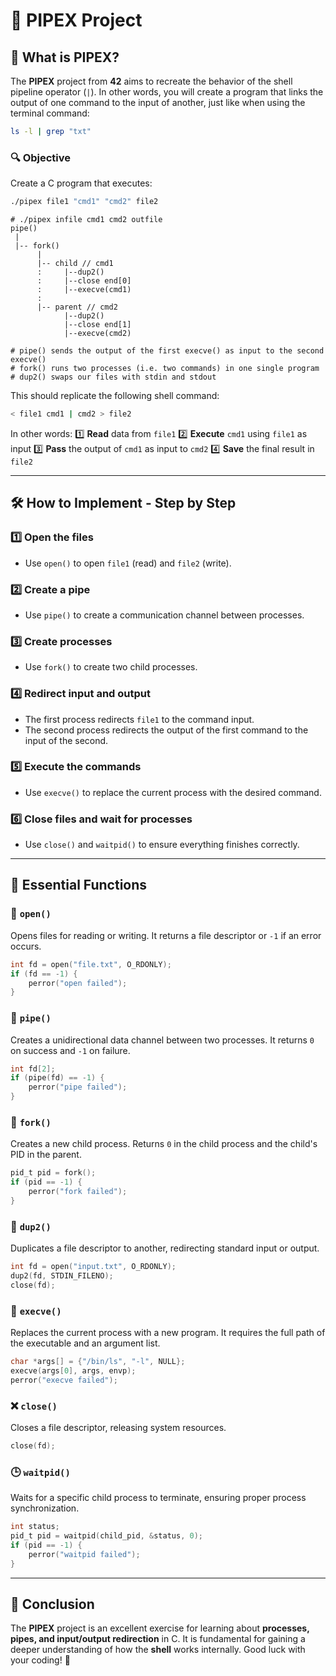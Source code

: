 # 🚀 PIPEX Project

## 📌 What is PIPEX?
The **PIPEX** project from **42** aims to recreate the behavior of the shell pipeline operator (`|`). In other words, you will create a program that links the output of one command to the input of another, just like when using the terminal command:

```sh
ls -l | grep "txt"
```

### 🔍 Objective
Create a C program that executes:

```sh
./pipex file1 "cmd1" "cmd2" file2
```
```
# ./pipex infile cmd1 cmd2 outfile
pipe()
 |
 |-- fork()
      |
      |-- child // cmd1
      :     |--dup2()
      :     |--close end[0]
      :     |--execve(cmd1)
      :
      |-- parent // cmd2
            |--dup2()
            |--close end[1]
            |--execve(cmd2)
 
# pipe() sends the output of the first execve() as input to the second execve()
# fork() runs two processes (i.e. two commands) in one single program
# dup2() swaps our files with stdin and stdout
```

This should replicate the following shell command:

```sh
< file1 cmd1 | cmd2 > file2
```

In other words:
1️⃣ **Read** data from `file1`
2️⃣ **Execute** `cmd1` using `file1` as input
3️⃣ **Pass** the output of `cmd1` as input to `cmd2`
4️⃣ **Save** the final result in `file2`

---

## 🛠️ How to Implement - Step by Step

### 1️⃣ Open the files
- Use `open()` to open `file1` (read) and `file2` (write).

### 2️⃣ Create a pipe
- Use `pipe()` to create a communication channel between processes.

### 3️⃣ Create processes
- Use `fork()` to create two child processes.

### 4️⃣ Redirect input and output
- The first process redirects `file1` to the command input.
- The second process redirects the output of the first command to the input of the second.

### 5️⃣ Execute the commands
- Use `execve()` to replace the current process with the desired command.

### 6️⃣ Close files and wait for processes
- Use `close()` and `waitpid()` to ensure everything finishes correctly.

---

## 🔧 Essential Functions

### 📂 `open()`
Opens files for reading or writing. It returns a file descriptor or `-1` if an error occurs.
```c
int fd = open("file.txt", O_RDONLY);
if (fd == -1) {
    perror("open failed");
}
```

### 🔗 `pipe()`
Creates a unidirectional data channel between two processes. It returns `0` on success and `-1` on failure.
```c
int fd[2];
if (pipe(fd) == -1) {
    perror("pipe failed");
}
```

### 👶 `fork()`
Creates a new child process. Returns `0` in the child process and the child's PID in the parent.
```c
pid_t pid = fork();
if (pid == -1) {
    perror("fork failed");
}
```

### 🔄 `dup2()`
Duplicates a file descriptor to another, redirecting standard input or output.
```c
int fd = open("input.txt", O_RDONLY);
dup2(fd, STDIN_FILENO);
close(fd);
```

### 🚀 `execve()`
Replaces the current process with a new program. It requires the full path of the executable and an argument list.
```c
char *args[] = {"/bin/ls", "-l", NULL};
execve(args[0], args, envp);
perror("execve failed");
```

### ❌ `close()`
Closes a file descriptor, releasing system resources.
```c
close(fd);
```

### 🕒 `waitpid()`
Waits for a specific child process to terminate, ensuring proper process synchronization.
```c
int status;
pid_t pid = waitpid(child_pid, &status, 0);
if (pid == -1) {
    perror("waitpid failed");
}
```

---

## 📢 Conclusion
The **PIPEX** project is an excellent exercise for learning about **processes, pipes, and input/output redirection** in C. It is fundamental for gaining a deeper understanding of how the **shell** works internally. Good luck with your coding! 🚀

